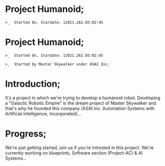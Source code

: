 
# Project Humanoid;

    >_  Started On, Stardate: 12021.262.03:02:45



# Project Humanoid;

    >_  Started On, Stardate: 12021.262.03:02:45

    >_  Started by Master Skywalker under ASAI Inc.


# Introduction;
It's a project in which we're trying to develop a humanoid robot. Developing a "Galactic Robotic Empire" is the dream project of Master Skywalker and that's why he founded this company (ASAI Inc: Automation Systems with Artificial Intelligence, Incorporated)...


# Progress;
We're just getting started, join us if you're intrested in this project. We're currently working on blueprints, Software section (Project-AC) & AI Systems...

